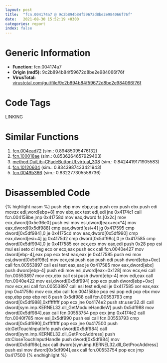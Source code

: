 ```yaml
---
layout: post
title:  "fcn.004174a7 @ 9c2b894b84f59672d8be2e984066f76f"
date:   2021-08-30 15:52:19 +0300
categories: report
index: false
---
```


# Generic Information
- **Function:** fcn.004174a7
- **Origin (md5):** 9c2b894b84f59672d8be2e984066f76f
- **VirusTotal:** [virustotal.com/gui/file/9c2b894b84f59672d8be2e984066f76f][virustotal_ref]

# Code Tags
<span class="tag" id="LINKING">LINKING</span>


# Similar Functions

1. [fcn.004ead72][similar_1_ref] (sim.: 0.89485095476132)
2. [fcn.100018ae][similar_2_ref] (sim.: 0.8536264657929403)
3. [method.DuiLib꞉꞉CFadeButtonUI.virtual\_308][similar_3_ref] (sim.: 0.8424419171905583)
4. [fcn.10120604][similar_4_ref] (sim.: 0.8343987433421943)
5. [fcn.0049b366][similar_5_ref] (sim.: 0.832277305558736)


# Disassembled Code

{% highlight nasm %}
push ebp
mov ebp,esp
push ecx
push ebx
push edi
movzx edi,word[ebp+8]
mov ebx,ecx
test edi,edi
jne 0x4174c1
call fcn.004158be
jmp 0x41758d
mov eax,dword fs:[0x2c]
mov ecx,dword[0x5e36e0]
push esi
mov esi,dword[eax+ecx*4]
mov eax,dword[0x5df988]
cmp eax,dword[esi+4]
jg 0x417595
cmp dword[0x5df984],0
je 0x4175cd
mov eax,dword[0x5df990]
cmp eax,dword[esi+4]
jg 0x4175d2
cmp dword[0x5df98c],0
je 0x417585
cmp dword[0x5df994],0
je 0x417585
xor ecx,ecx
mov eax,edi
push 0x28
pop esi
mul esi
seto cl
neg ecx
or ecx,eax
push ecx
call fcn.0040e427
mov dword[ebp-4],eax
pop ecx
test eax,eax
je 0x417585
push esi
mov esi,dword[0x5df98c]
mov ecx,esi
push eax
push edi
push dword[ebp+0xc]
call fcn.00553897
call esi
test eax,eax
je 0x417585
mov eax,dword[ebx]
push dword[ebp-4]
push edi
mov esi,dword[eax+0x128]
mov ecx,esi
call fcn.00553897
mov ecx,ebx
call esi
push dword[ebp-4]
mov edi,eax
call fcn.0040e422
mov esi,dword[0x5df994]
pop ecx
push dword[ebp+0xc]
mov ecx,esi
call fcn.00553897
call esi
test edi,edi
je 0x417585
xor eax,eax
jmp 0x41758c
mov ecx,ebx
call fcn.004158be
pop esi
pop edi
pop ebx
mov esp,ebp
pop ebp
ret 8
push 0x5df988
call fcn.00553793
cmp dword[0x5df988],0xffffffff
pop ecx
jne 0x4174e2
push str.user32.dll
call dword[sym.imp.KERNEL32.dll_GetModuleHandleW]
push 0x5df988
mov dword[0x5df984],eax
call fcn.00553754
pop ecx
jmp 0x4174e2
call fcn.0040f785
mov esi,0x5df990
push esi
call fcn.00553793
cmp dword[0x5df990],0xffffffff
pop ecx
jne 0x417500
push str.GetTouchInputInfo
push dword[0x5df984]
call dword[sym.imp.KERNEL32.dll_GetProcAddress]
push str.CloseTouchInputHandle
push dword[0x5df984]
mov dword[0x5df98c],eax
call dword[sym.imp.KERNEL32.dll_GetProcAddress]
push esi
mov dword[0x5df994],eax
call fcn.00553754
pop ecx
jmp 0x417500
{% endhighlight %}


[similar_1_ref]: /report/fcn.004ead72@9c2b894b84f59672d8be2e984066f76f
[similar_2_ref]: /report/fcn.100018ae@090dc3a8da6aa33c667b678303e4bdd6
[similar_3_ref]: /report/method.DuiLib꞉꞉CFadeButtonUI.virtual_308@be7fba7cc724acf4ae2900d99e0fc9c3
[similar_4_ref]: /report/fcn.10120604@e5d49e0823e602f2ee948ac39d32c1eb
[similar_5_ref]: /report/fcn.0049b366@b3771987fba16f4fba07d1109ec72c76
[virustotal_ref]: https://www.virustotal.com/gui/file/9c2b894b84f59672d8be2e984066f76f